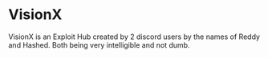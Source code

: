 # VisionX
VisionX is an Exploit Hub created by 2 discord users by the names of Reddy and Hashed. Both being very intelligible and not dumb.
